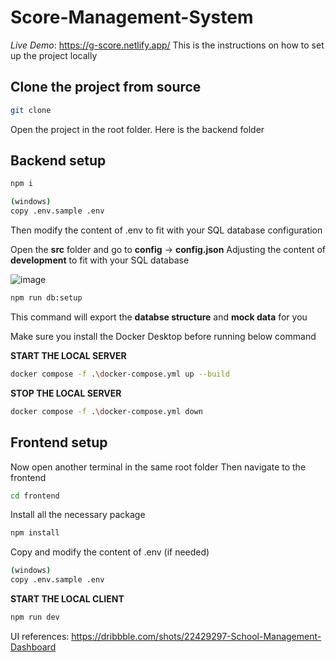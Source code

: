 # Score-Management-System

*Live Demo*: https://g-score.netlify.app/
This is the instructions on how to set up the project locally

## Clone the project from source

```bash
git clone
```
Open the project in the root folder. Here is the backend folder

## Backend setup 

```bash
npm i
```

```bash
(windows)
copy .env.sample .env
```
Then modify the content of .env to fit with your SQL database configuration

Open the **src** folder and go to **config** -> **config.json**
Adjusting the content of **development** to fit with your SQL database

![image](https://github.com/user-attachments/assets/5f30f060-4cb7-4610-81ea-0dc98ae47e06)

```bash
npm run db:setup
```
This command will export the **databse structure** and **mock data** for you

Make sure you install the Docker Desktop before running below command

**START THE LOCAL SERVER**
```bash
docker compose -f .\docker-compose.yml up --build
```
**STOP THE LOCAL SERVER**
```bash
docker compose -f .\docker-compose.yml down
```
## Frontend setup

Now open another terminal in the same root folder
Then navigate to the frontend

```bash
cd frontend
```
Install all the necessary package

```bash
npm install
```
Copy and modify the content of .env (if needed)

```bash
(windows)
copy .env.sample .env
```

**START THE LOCAL CLIENT**
```bash
npm run dev
```

UI references: https://dribbble.com/shots/22429297-School-Management-Dashboard
